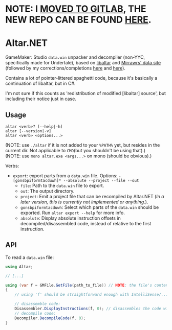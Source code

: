 # NOTE: I [MOVED TO GITLAB](https://github.com/PoroCYon/Moved_To_Gitlab), THE NEW REPO CAN BE FOUND [HERE](https://gitlab.com/PoroCYon/Altar.NET).

Altar.NET
======================

GameMaker: Studio `data.win` unpacker and decompiler (non-YYC, specifically made for Undertale), based on [libaltar](https://github.com/kvanberendonck/libaltar) and [Mirrawrs' data site](http://undertale.rawr.ws/) (followed by my corrections/completions [here](https://gist.github.com/PoroCYon/4045acfcad7728b87a0d) and [here](https://gist.github.com/PoroCYon/45f947d576f715de3a4d)).

Contains a lot of pointer-littered spaghetti code, because it's basically a continuation of libaltar, but in C#.

I'm not sure if this counts as 'redistribution of modified [libaltar] source', but including their notice just in case.

## Usage

```
altar <verb>? [--help|-h]
altar [--version|-v]
altar <verb> <options...>
```

(NOTE: use `./altar` if it is not added to your `%PATH%` yet, but resides in the current dir. Not applicable to `CMD`(but you shouldn't be using that).)    
(NOTE: use `mono altar.exe <args...>` on mono (should be obvious).)

Verbs:
* `export`: export parts from a `data.win` file. Options: `-[gonsbpiformtacduwh]* --absolute --project --file --out`
  * `file`: Path to the `data.win` file to export.
  * `out`: The output directory.
  * `project`: Emit a project file that can be recompiled by Altar.NET (*In a later version, this is currently not implemented or anything.*).
  * `gonsbpiformtacduwh`: Select which parts of the `data.win` should be exported. Run `altar export --help` for more info.
  * `absolute`: Display absolute instruction offsets in decompiled/disassembled code, instead of relative to the first instruction.

## API

To read a `data.win` file:
```csharp
using Altar;

// [...]

using (var f = GMFile.GetFile(path_to_file)) // NOTE: the file's content (as a byte array) can be passed instead
{
    // using 'f' should be straightforward enough with IntelliSense/...

    // disassemble code:
    Disassembler.DisplayInstructions(f, 0); // disassembles the code with ID=0
    // decompile code:
    Decompiler.DecompileCode(f, 0);
}
```
